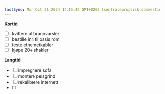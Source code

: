 ```yaml
---
lastSync: Mon Oct 21 2024 14:15:42 GMT+0200 (sentraleuropeisk sommertid)
---
```


**Kortid**
- [ ] kvittere ut brannvarsler 
- [ ] bestille inn til ossis rom
- [ ] feste ethernetkabler 
- [ ] kjøpe 20+ shakler 

**Langtid**
- [ ] impregnere sofa 
- [ ] montere peisgrind
- [ ] rekalibrere internett
- [ ] 